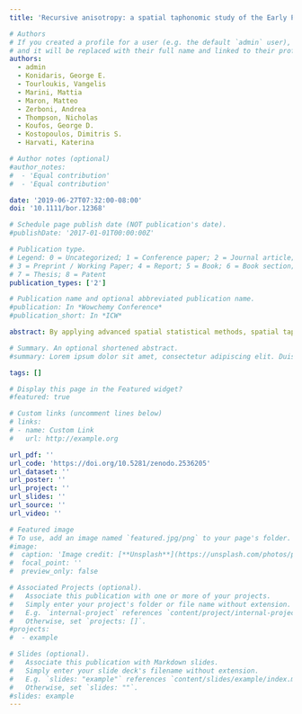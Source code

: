 ```yaml
---
title: 'Recursive anisotropy: a spatial taphonomic study of the Early Pleistocene vertebrate assemblage of Tsiotra Vryssi, Mygdonia Basin, Greece'

# Authors
# If you created a profile for a user (e.g. the default `admin` user), write the username (folder name) here
# and it will be replaced with their full name and linked to their profile.
authors:
  - admin
  - Konidaris, George E.
  - Tourloukis, Vangelis
  - Marini, Mattia
  - Maron, Matteo
  - Zerboni, Andrea
  - Thompson, Nicholas
  - Koufos, George D.
  - Kostopoulos, Dimitris S.
  - Harvati, Katerina

# Author notes (optional)
#author_notes:
#  - 'Equal contribution'
#  - 'Equal contribution'

date: '2019-06-27T07:32:00-08:00'
doi: '10.1111/bor.12368'

# Schedule page publish date (NOT publication's date).
#publishDate: '2017-01-01T00:00:00Z'

# Publication type.
# Legend: 0 = Uncategorized; 1 = Conference paper; 2 = Journal article;
# 3 = Preprint / Working Paper; 4 = Report; 5 = Book; 6 = Book section;
# 7 = Thesis; 8 = Patent
publication_types: ['2']

# Publication name and optional abbreviated publication name.
#publication: In *Wowchemy Conference*
#publication_short: In *ICW*

abstract: By applying advanced spatial statistical methods, spatial taphonomy complements the traditional taphonomic approach and enhances our understanding of biostratinomic and diagenetic processes. In this study, we elaborate on a specific aspect – spatial anisotropy – of taphonomic processes. We aim to unravel the taphonomic history of the Early Pleistocene vertebrate assemblage of Tsiotra Vryssi (Mygdonia Basin, Greece). Circular statistics are used for the fabric analysis of elongated elements; geostatistics (directional variograms), wavelet and point pattern analyses are applied for detecting anisotropy at the assemblage level. The anisotropy of magnetic susceptibility (AMS) of sedimentary magnetic minerals is also investigated. The results, integratedwithpreliminaryremarksabout the differential preservationof skeletal elements, sedimentological and micromorphological observations, suggest multiple dispersion events and recurrent spatial rearrangement of a lag, (peri)autochthonous assemblage, consistent with the cyclical lateral switching of a braided fluvial system. Furthermore, this study offers a contribution to the building of a spatial taphonomic referential framework for the interpretation of other fossil vertebrate assemblages, including archaeo-palaeontological ones.

# Summary. An optional shortened abstract.
#summary: Lorem ipsum dolor sit amet, consectetur adipiscing elit. Duis posuere tellus ac convallis placerat. Proin tincidunt magna sed ex sollicitudin condimentum.

tags: []

# Display this page in the Featured widget?
#featured: true

# Custom links (uncomment lines below)
# links:
# - name: Custom Link
#   url: http://example.org

url_pdf: ''
url_code: 'https://doi.org/10.5281/zenodo.2536205'
url_dataset: ''
url_poster: ''
url_project: ''
url_slides: ''
url_source: ''
url_video: ''

# Featured image
# To use, add an image named `featured.jpg/png` to your page's folder.
#image:
#  caption: 'Image credit: [**Unsplash**](https://unsplash.com/photos/pLCdAaMFLTE)'
#  focal_point: ''
#  preview_only: false

# Associated Projects (optional).
#   Associate this publication with one or more of your projects.
#   Simply enter your project's folder or file name without extension.
#   E.g. `internal-project` references `content/project/internal-project/index.md`.
#   Otherwise, set `projects: []`.
#projects:
#  - example

# Slides (optional).
#   Associate this publication with Markdown slides.
#   Simply enter your slide deck's filename without extension.
#   E.g. `slides: "example"` references `content/slides/example/index.md`.
#   Otherwise, set `slides: ""`.
#slides: example
---
```

